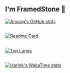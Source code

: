 ## I'm FramedStone 👋

[![Anurag's GitHub stats](https://github-readme-stats.vercel.app/api?username=vanoss222&theme=dark)](https://github.com/anuraghazra/github-readme-stats)
##
[![Readme Card](https://github-readme-stats.vercel.app/api/pin/?username=vanoss222&repo=mmu-timetable-enhancement&show_owner=true)](https://github.com/anuraghazra/github-readme-stats)
##
[![Top Langs](https://github-readme-stats.vercel.app/api/top-langs/?username=vanoss222)](https://github.com/anuraghazra/github-readme-stats)
##
[![Harlok's WakaTime stats](https://github-readme-stats.vercel.app/api/wakatime?username=vanoss222)](https://github.com/anuraghazra/github-readme-stats)

<!--
**vanoss222/vanoss222** is a ✨ _special_ ✨ repository because its `README.md` (this file) appears on your GitHub profile.

Here are some ideas to get you started:

- 🔭 I’m currently working on ...
- 🌱 I’m currently learning ...
- 👯 I’m looking to collaborate on ...
- 🤔 I’m looking for help with ...
- 💬 Ask me about ...
- 📫 How to reach me: ...
- 😄 Pronouns: ...
- ⚡ Fun fact: ...
-->
